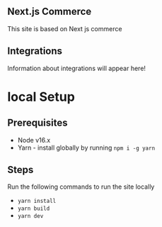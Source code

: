 ## Next.js Commerce

This site is based on Next js commerce

## Integrations

Information about integrations will appear here!

# local Setup

## Prerequisites

- Node v16.x
- Yarn - install globally by running `npm i -g yarn`

## Steps

Run the following commands to run the site locally

- `yarn install`
- `yarn build`
- `yarn dev`